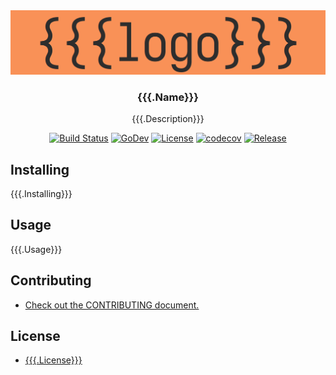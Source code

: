 <div align="center">
  <img src="./docs/imgs/logo.png"><br>
  <h3 align="center">{{{.Name}}}</h3>
  <p align="center">{{{.Description}}}</p>

  [![Build Status][build-badge]][build-url]
  [![GoDev][godev-badge]][godev-url]
  [![License][license-badge]][license-url]
  [![codecov][codecov-badge]][codecov-url]
  [![Release][release-badge]][release-url]
</div>

[build-badge]: https://circleci.com/gh/{{{.GitHubUser}}}/{{{.Name}}}/tree/master.svg?style=svg
[build-url]: https://circleci.com/gh/{{{.GitHubUser}}}/{{{.Name}}}/tree/master
[godev-badge]: https://pkg.go.dev/badge/github.com/{{{.GitHubUser}}}/{{{.Name}}}
[godev-url]: https://pkg.go.dev/github.com/{{{.GitHubUser}}}/{{{.Name}}}?tab=overview
[license-badge]: https://img.shields.io/github/license/{{{.GitHubUser}}}/{{{.Name}}}
[license-url]: LICENSE
[codecov-badge]: https://codecov.io/gh/{{{.GitHubUser}}}/{{{.Name}}}/branch/master/graph/badge.svg
[codecov-url]: https://codecov.io/gh/{{{.GitHubUser}}}/{{{.Name}}}
[release-badge]: https://img.shields.io/github/release/{{{.GitHubUser}}}/{{{.Name}}}.svg
[release-url]: https://github.com/{{{.GitHubUser}}}/{{{.Name}}}/releases/latest

## Installing

{{{.Installing}}}

## Usage

{{{.Usage}}}

## Contributing

+ [Check out the CONTRIBUTING document.](./CONTRIBUTING.md)

## License

+ [{{{.License}}}](./LICENSE)
